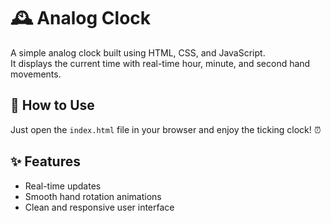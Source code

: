# 🕰️ Analog Clock

A simple analog clock built using HTML, CSS, and JavaScript.  
It displays the current time with real-time hour, minute, and second hand movements.

## 🚀 How to Use
Just open the `index.html` file in your browser and enjoy the ticking clock! ⏰

## ✨ Features
- Real-time updates
- Smooth hand rotation animations
- Clean and responsive user interface